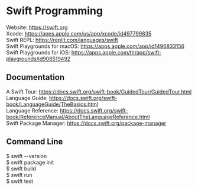 # Swift Programming

Website: https://swift.org \
Xcode: https://apps.apple.com/us/app/xcode/id497799835 \
Swift REPL: https://replit.com/languages/swift \
Swift Playgrounds for macOS: https://apps.apple.com/app/id1496833156 \
Swift Playgrounds for iOS: https://apps.apple.com/th/app/swift-playgrounds/id908519492

## Documentation
A Swift Tour: https://docs.swift.org/swift-book/GuidedTour/GuidedTour.html \
Language Guide: https://docs.swift.org/swift-book/LanguageGuide/TheBasics.html \
Language Reference: https://docs.swift.org/swift-book/ReferenceManual/AboutTheLanguageReference.html \
Swift Package Manager: https://docs.swift.org/package-manager

## Command Line
$ swift --version \
$ swift package init \
$ swift build \
$ swift run \
$ swift test
